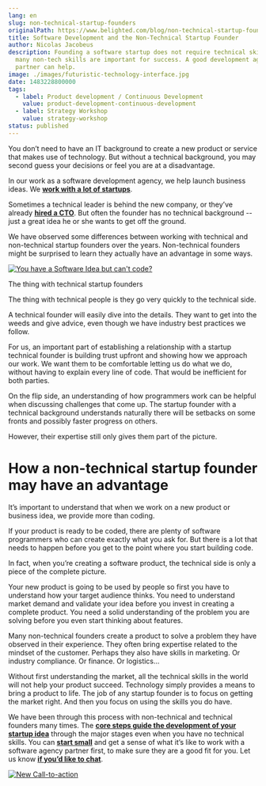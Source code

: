 ```yaml
---
lang: en
slug: non-technical-startup-founders
originalPath: https://www.belighted.com/blog/non-technical-startup-founders
title: Software Development and the Non-Technical Startup Founder
author: Nicolas Jacobeus
description: Founding a software startup does not require technical skills. But
  many non-tech skills are important for success. A good development agency
  partner can help.
image: ./images/futuristic-technology-interface.jpg
date: 1483228800000
tags:
  - label: Product development / Continuous Development
    value: product-development-continuous-development
  - label: Strategy Workshop
    value: strategy-workshop
status: published
---
```

You don’t need to have an IT background to create a new product or service that makes use of technology. But without a technical background, you may second guess your decisions or feel you are at a disadvantage.

In our work as a software development agency, we help launch business ideas. We **[work with a lot of startups](https://www.belighted.com/blog/startup-mindset-clients)**.

Sometimes a technical leader is behind the new company, or they’ve already **[hired a CTO](https://www.belighted.com/blog/do-you-really-need-to-hire-a-cto-to-launch-your-startup)**. But often the founder has no technical background -- just a great idea he or she wants to get off the ground.

We have observed some differences between working with technical and non-technical startup founders over the years. Non-technical founders might be surprised to learn they actually have an advantage in some ways.

[![You have a Software Idea but can't code?](https://no-cache.hubspot.com/cta/default/1684659/370139d4-de4e-4110-9c62-c564f92ccfd5.png)](https://cta-redirect.hubspot.com/cta/redirect/1684659/370139d4-de4e-4110-9c62-c564f92ccfd5)

The thing with technical startup founders

The thing with technical people is they go very quickly to the technical side.

A technical founder will easily dive into the details. They want to get into the weeds and give advice, even though we have industry best practices we follow.

For us, an important part of establishing a relationship with a startup technical founder is building trust upfront and showing how we approach our work. We want them to be comfortable letting us do what we do, without having to explain every line of code. That would be inefficient for both parties.

On the flip side, an understanding of how programmers work can be helpful when discussing challenges that come up. The startup founder with a technical background understands naturally there will be setbacks on some fronts and possibly faster progress on others.

However, their expertise still only gives them part of the picture.

How a non-technical startup founder may have an advantage
=========================================================

It’s important to understand that when we work on a new product or business idea, we provide more than coding.

If your product is ready to be coded, there are plenty of software programmers who can create exactly what you ask for. But there is a lot that needs to happen before you get to the point where you start building code.

In fact, when you’re creating a software product, the technical side is only a piece of the complete picture.

Your new product is going to be used by people so first you have to understand how your target audience thinks. You need to understand market demand and validate your idea before you invest in creating a complete product. You need a solid understanding of the problem you are solving before you even start thinking about features.

Many non-technical founders create a product to solve a problem they have observed in their experience. They often bring expertise related to the mindset of the customer. Perhaps they also have skills in marketing. Or industry compliance. Or finance. Or logistics...

Without first understanding the market, all the technical skills in the world will not help your product succeed. Technology simply provides a means to bring a product to life. The job of any startup founder is to focus on getting the market right. And then you focus on using the skills you do have.

We have been through this process with non-technical and technical founders many times. The **[core steps guide the development of your startup idea](https://www.belighted.com/services)** through the major stages even when you have no technical skills. You can **[start small](https://www.belighted.com/blog/why-your-startup-should-not-issue-rfps-for-software-development)** and get a sense of what it’s like to work with a software agency partner first, to make sure they are a good fit for you. Let us know **[if you’d like to chat](https://www.belighted.com/contact)**.

[![New Call-to-action](https://no-cache.hubspot.com/cta/default/1684659/fb3606cc-cc1b-47d0-ae85-2c9f69837fe2.png)](https://cta-redirect.hubspot.com/cta/redirect/1684659/fb3606cc-cc1b-47d0-ae85-2c9f69837fe2)